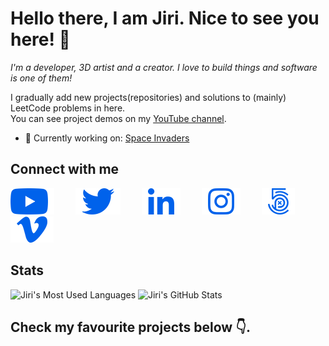# Hello there, I am Jiri. Nice to see you here! 👋
*I'm a developer, 3D artist and a creator. I love to build things and software is one of them!*<br />

I gradually add new projects(repositories) and solutions to (mainly) LeetCode problems in here.<br />
You can see project demos on my <a href="https://youtube.com/playlist?list=PLn2egL8OvtDnhcoi_TuEmAn6u1vnyg5yx" target="_blank">YouTube channel</a>.
- 🔭 Currently working on: <a href="https://github.com/jiriVFX/space_invaders">Space Invaders</a>

## Connect with me

<a href="https://www.youtube.com/channel/UCFOVnO-D9CeAm3GJqP5m6qg" target="_blank"><img src="static/img/youtube.png" alt="YouTube" style="padding-right:30px;" /></a>
<a href="https://twitter.com/jiriVFX" target="_blank"><img src="static/img/twitter.png" alt="Twitter" style="margin-right:30px;" /></a>
<a href="https://www.linkedin.com/in/jiri-novy-vfx/" target="_blank"><img src="static/img/linkedin.png" alt="LinkedIn" style="margin-right:30px;" /></a>
<a href="https://www.instagram.com/jirivfx/" target="_blank"><img src="static/img/instagram.png" alt="Instagram" style="margin-right:30px;" /></a>
<a href="https://500px.com/jirivfx" target="_blank"><img src="static/img/500px.png" alt="500px" style="margin-right:30px;" /></a>
<a href="https://vimeo.com/jiriVFX" target="_blank"><img src="static/img/vimeo.png" alt="Vimeo" style="margin-right:30px;" /></a>

## Stats
<img src="https://github-readme-stats.vercel.app/api/top-langs/?username=jirivfx&hide_border=true&theme=tokyonight&bg_color=0062eb&text_color=f8f9fa&title_color=f8f9fa&icon_color=f8f9fa" alt="Jiri's Most Used Languages">
<img src="https://github-readme-stats.vercel.app/api?username=jirivfx&show_icons=true&hide_border=true&count_private=true&theme=tokyonight&bg_color=0062eb&text_color=f8f9fa&title_color=f8f9fa&icon_color=f8f9fa" alt="Jiri's GitHub Stats" />

## Check my favourite projects below 👇.

<!--
**jiriVFX/jiriVFX** is a ✨ _special_ ✨ repository because its `README.md` (this file) appears on your GitHub profile.

Here are some ideas to get you started:

- 🔭 I’m currently working on ...
- 🌱 I’m currently learning ...
- 👯 I’m looking to collaborate on ...
- 🤔 I’m looking for help with ...
- 💬 Ask me about ...
- 📫 How to reach me: ...
- 😄 Pronouns: ...
- ⚡ Fun fact: ...
-->